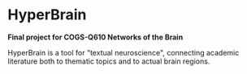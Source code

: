 # HyperBrain
**Final project for COGS-Q610 Networks of the Brain**

HyperBrain is a tool for "textual neuroscience", connecting academic literature both to thematic topics and to actual brain regions.

